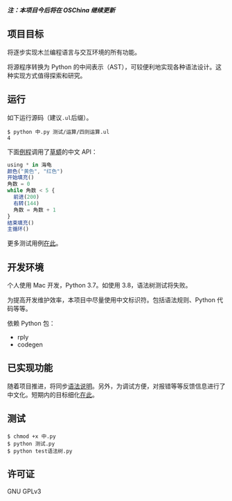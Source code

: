 **_注：本项目今后将在 OSChina 继续更新_**

## 项目目标

将逐步实现木兰编程语言与交互环境的所有功能。

将源程序转换为 Python 的中间表示（AST），可较便利地实现各种语法设计。这种实现方式值得探索和研究。

## 运行

如下运行源码（建议`.ul`后缀）。

```
$ python 中.py 测试/运算/四则运算.ul
4
```

下面[例程](测试/引用/草蟒_海龟.ul)调用了[草蟒](https://www.oschina.net/p/grasspy)的中文 API：
```javascript
using * in 海龟
颜色("黄色", "红色")
开始填充()
角数 = 0
while 角数 < 5 {
  前进(200)
  右转(144)
  角数 = 角数 + 1
}
结束填充()
主循环()
```

更多测试用例[在此](测试)。

## 开发环境

个人使用 Mac 开发，Python 3.7。如使用 3.8，语法树测试将失败。

为提高开发维护效率，本项目中尽量使用中文标识符。包括语法规则、Python 代码等等。

依赖 Python 包：
- rply
- codegen

## 已实现功能

随着项目推进，将同步[语法说明](文档/语法说明.md)。另外，为调试方便，对报错等等反馈信息进行了中文化。短期内的目标细化[在此](文档/待决问题)。

## 测试

```
$ chmod +x 中.py
$ python 测试.py
$ python test语法树.py
```

## 许可证

GNU GPLv3
